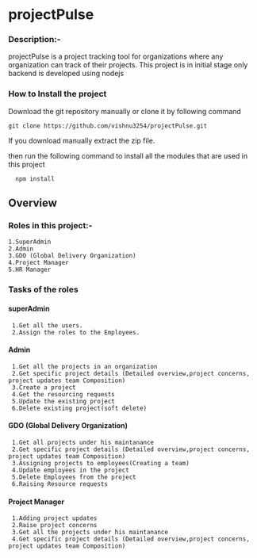 # projectPulse

### Description:-  
projectPulse is a project  tracking tool for organizations where any organization can track of their projects. This project is in initial stage only backend is developed using nodejs 


### How to Install the project
Download the git repository manually or clone it by following command

```
git clone https://github.com/vishnu3254/projectPulse.git
```
If you download manually extract the zip file.

then run the following command to install all the modules that are used in this project

```
  npm install
```
## Overview
### Roles in this project:-
```
1.SuperAdmin
2.Admin
3.GDO (Global Delivery Organization)
4.Project Manager
5.HR Manager
```
### Tasks of the roles

#### superAdmin
```
 1.Get all the users.
 2.Assign the roles to the Employees.
 ```
 #### Admin
 
 ```
  1.Get all the projects in an organization
  2.Get specific project details (Detailed overview,project concerns, project updates team Composition)
  3.Create a project
  4.Get the resourcing requests
  5.Update the existing project
  6.Delete existing project(soft delete)
 ```
 
 #### GDO (Global Delivery Organization)
 ```
  1.Get all projects under his maintanance
  2.Get specific project details (Detailed overview,project concerns, project updates team Composition)
  3.Assigning projects to employees(Creating a team)
  4.Update employees in the project
  5.Delete Employees from the project
  6.Raising Resource requests
 ```
 #### Project Manager
 
 ```
  1.Adding project updates 
  2.Raise project concerns
  3.Get all the projects under his maintanance
  4.Get specific project details (Detailed overview,project concerns, project updates team Composition)
 ```
 
